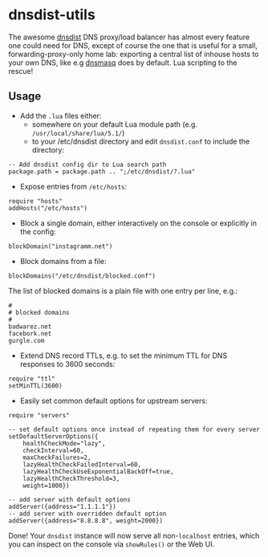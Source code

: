 # dnsdist-utils

The awesome [dnsdist](https://dnsdist.org/) DNS proxy/load balancer has almost every feature one could need for DNS, except of course the one that is useful for a small, forwarding-proxy-only home lab: exporting a central list of inhouse hosts to your own DNS, like e.g [dnsmasq](http://www.thekelleys.org.uk/dnsmasq/doc.html) does by default. Lua scripting to the rescue!

## Usage
- Add the ``.lua`` files either:
  - somewhere on your default Lua module path (e.g. ``/usr/local/share/lua/5.1/``)
  - to your /etc/dnsdist directory and edit ``dnsdist.conf`` to include the directory:
```
-- Add dnsdist config dir to Lua search path
package.path = package.path .. ";/etc/dnsdist/?.lua"
```
- Expose entries from ``/etc/hosts``:
```
require "hosts"
addHosts("/etc/hosts")
```
- Block a single domain, either interactively on the console or explicitly in the config:
```
blockDomain("instagramm.net")
```
- Block domains from a file:
```
blockDomains("/etc/dnsdist/blocked.conf")
```
The list of blocked domains is a plain file with one entry per line, e.g.:
```
#
# blocked domains
#
badwarez.net
facebork.net
gurgle.com
```

- Extend DNS record TTLs, e.g. to set the minimum TTL for DNS responses to 3600 seconds:
```
require "ttl"
setMinTTL(3600)
```

- Easily set common default options for upstream servers:
```
require "servers"

-- set default options once instead of repeating them for every server
setDefaultServerOptions({
	healthCheckMode="lazy",
	checkInterval=60,
	maxCheckFailures=2,
	lazyHealthCheckFailedInterval=60,
	lazyHealthCheckUseExponentialBackOff=true,
	lazyHealthCheckThreshold=3,
	weight=1000})

-- add server with default options
addServer({address="1.1.1.1"})
-- add server with overridden default option
addServer({address="8.8.8.8", weight=2000})
```

Done! Your ``dnsdist`` instance will now serve all non-``localhost`` entries,
which you can inspect on the console via ``showRules()`` or the Web UI.
